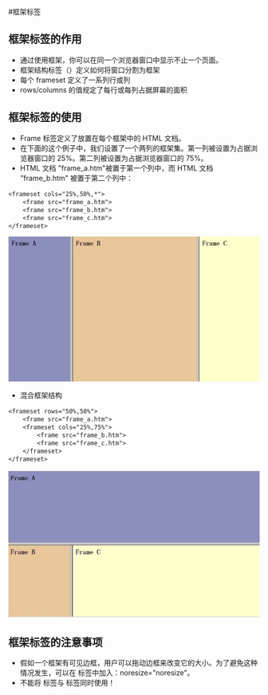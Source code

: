 #框架标签
## 框架标签的作用
 - 通过使用框架，你可以在同一个浏览器窗口中显示不止一个页面。
 - 框架结构标签（<frameset>）定义如何将窗口分割为框架
 - 每个 frameset 定义了一系列行或列
 - rows/columns 的值规定了每行或每列占据屏幕的面积

## 框架标签的使用
 -  Frame 标签定义了放置在每个框架中的 HTML 文档。
 -  在下面的这个例子中，我们设置了一个两列的框架集。第一列被设置为占据浏览器窗口的 25%。第二列被设置为占据浏览器窗口的 75%。
 -  HTML 文档 "frame_a.htm"被置于第一个列中，而 HTML 文档 "frame_b.htm" 被置于第二个列中：

```
<frameset cols="25%,50%,*">
    <frame src="frame_a.htm">
    <frame src="frame_b.htm">
    <frame src="frame_c.htm">
</frameset>

```
![image](assert/框架标签1.jpg)



- 混合框架结构
```
<frameset rows="50%,50%">
    <frame src="frame_a.htm">
    <frameset cols="25%,75%">
        <frame src="frame_b.htm">
        <frame src="frame_c.htm">
    </frameset>
</frameset>
```
![image](assert/框架标签2.jpg)

## 框架标签的注意事项
 - 假如一个框架有可见边框，用户可以拖动边框来改变它的大小。为了避免这种情况发生，可以在 <frame> 标签中加入：noresize="noresize"。
 - 不能将 <body></body> 标签与 <frameset></frameset> 标签同时使用！

